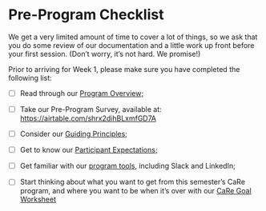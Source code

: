 # Pre-Program Checklist

We get a very limited amount of time to cover a lot of things, so we ask that you do some review of our documentation and a little work up front before your first session. (Don’t worry, it’s not hard. We promise!) 

Prior to arriving for Week 1, please make sure you have completed the following list:

- [ ] Read through our [Program Overview;](WiTNYCaReProgram/Fall-2019/2_Program-Overview.md)

- [ ] Take our Pre-Program Survey, available at: https://airtable.com/shrx2dihBLxmfGD7A 

- [ ] Consider our [Guiding Principles;](3_Guiding-Principles.md) 

- [ ] Get to know our [Participant Expectations;](4_Participant-Expectations.md)

- [ ] Get familiar with our [program tools](5_Course-Tools.md), including Slack and LinkedIn;

- [ ] Start thinking about what you want to get from this semester’s CaRe program, and where you want to be when it’s over with
our [CaRe Goal Worksheet](6_CaRe-Goal-Development.md)
